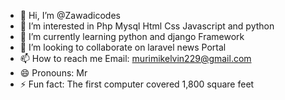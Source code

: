 - 👋 Hi, I’m @Zawadicodes
- 👀 I’m interested in Php Mysql Html Css Javascript and python
- 🌱 I’m currently learning python and django Framework
- 💞️ I’m looking to collaborate on laravel news Portal
- 📫 How to reach me Email: murimikelvin229@gmail.com
- 😄 Pronouns: Mr
- ⚡ Fun fact: The first computer covered 1,800 square feet

<!---
Zawadicodes/Zawadicodes is a ✨ special ✨ repository because its `README.md` (this file) appears on your GitHub profile.
You can click the Preview link to take a look at your changes.
--->
